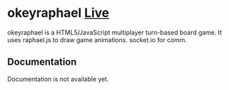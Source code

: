 okeyraphael <a href="http://okeyraphael.herokuapp.com">Live</a>
===========

okeyraphael is a HTML5/JavaScript multiplayer turn-based board game. It uses raphael.js to draw game animations.
socket.io for comm.



Documentation
-------------

Documentation is not available yet.
